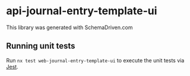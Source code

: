 
# api-journal-entry-template-ui

This library was generated with SchemaDriven.com

## Running unit tests

Run `nx test web-journal-entry-template-ui` to execute the unit tests via [Jest](https://jestjs.io).

